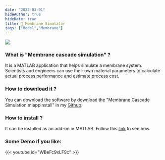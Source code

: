 ```yaml
---
date: "2022-03-01"
hideAuthor: true
hideDate: true
title: 📝 Membrane Simulator
tags: ["Model","Membrane"]
---
```


![](https://user-images.githubusercontent.com/66201000/122286282-f8b43f80-ceef-11eb-96b8-69e761a36fa2.png)

### What is "Membrane cascade simulation" ?

It is a MATLAB application that helps simulate a membrane system. Scientists and engineers can use their own material parameters to calculate actual process performance and estimate process cost.

### How to download it ?

You can download the software by download the "Membrane Cascade Simulation.mlappinstall" in my [Github](https://github.com/thien-nguyen-luu/Membrane_cascade_simulation).

### How to install ?

It can be installed as an add-on in MATLAB. Follow this [link](https://youtu.be/e_3zLQOial8?t=133) to see how.

### Some Demo if you like:

{{< youtube id="WBeFc9xLF9c" >}}
